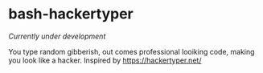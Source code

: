 # bash-hackertyper
*Currently under development*

You type random gibberish, out comes professional looiking code, making you look like a hacker. Inspired by https://hackertyper.net/ 
